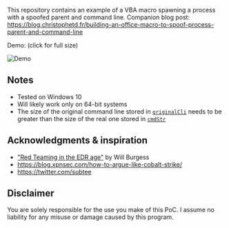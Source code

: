 This repository contains an example of a VBA macro spawning a process with a spoofed parent and command line.  Companion blog post: https://blog.christophetd.fr/building-an-office-macro-to-spoof-process-parent-and-command-line

Demo: (click for full size)

![Demo](https://user-images.githubusercontent.com/136675/54154646-49e44780-443a-11e9-998d-ec1f54a83437.gif)


## Notes

- Tested on Windows 10
- Will likely work only on 64-bit systems
- The size of the original command line stored in [`originalCli`](https://github.com/christophetd/spoofing-office-macro/blob/master/macro.vba#L260) needs to be greater than the size of the real one stored in [`cmdStr`](https://github.com/christophetd/spoofing-office-macro/blob/master/macro.vba#L311)

## Acknowledgments & inspiration

- ["Red Teaming in the EDR age"](https://www.youtube.com/watch?v=l8nkXCOYQC4) by Will Burgess 
- https://blog.xpnsec.com/how-to-argue-like-cobalt-strike/
- https://twitter.com/subtee

## Disclaimer

You are solely responsible for the use you make of this PoC. I assume no liability for any misuse or damage caused by this program.
